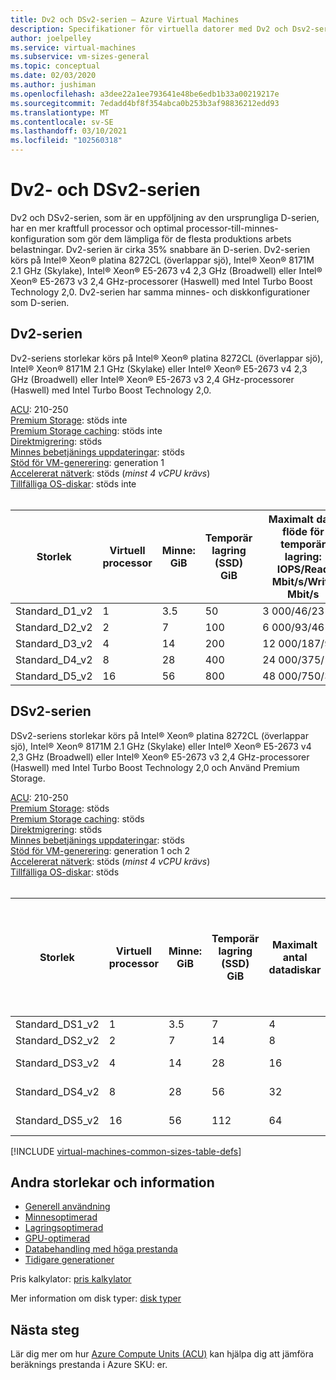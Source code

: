 ```yaml
---
title: Dv2 och DSv2-serien – Azure Virtual Machines
description: Specifikationer för virtuella datorer med Dv2 och Dsv2-serien.
author: joelpelley
ms.service: virtual-machines
ms.subservice: vm-sizes-general
ms.topic: conceptual
ms.date: 02/03/2020
ms.author: jushiman
ms.openlocfilehash: a3dee22a1ee793641e48be6edb1b33a00219217e
ms.sourcegitcommit: 7edadd4bf8f354abca0b253b3af98836212edd93
ms.translationtype: MT
ms.contentlocale: sv-SE
ms.lasthandoff: 03/10/2021
ms.locfileid: "102560318"
---
```

# <a name="dv2-and-dsv2-series"></a>Dv2- och DSv2-serien

Dv2 och DSv2-serien, som är en uppföljning av den ursprungliga D-serien, har en mer kraftfull processor och optimal processor-till-minnes-konfiguration som gör dem lämpliga för de flesta produktions arbets belastningar. Dv2-serien är cirka 35% snabbare än D-serien. Dv2-serien körs på Intel® Xeon® platina 8272CL (överlappar sjö), Intel® Xeon® 8171M 2.1 GHz (Skylake), Intel® Xeon® E5-2673 v4 2,3 GHz (Broadwell) eller Intel® Xeon® E5-2673 v3 2,4 GHz-processorer (Haswell) med Intel Turbo Boost Technology 2,0. Dv2-serien har samma minnes- och diskkonfigurationer som D-serien.

## <a name="dv2-series"></a>Dv2-serien

Dv2-seriens storlekar körs på Intel® Xeon® platina 8272CL (överlappar sjö), Intel® Xeon® 8171M 2.1 GHz (Skylake) eller Intel® Xeon® E5-2673 v4 2,3 GHz (Broadwell) eller Intel® Xeon® E5-2673 v3 2,4 GHz-processorer (Haswell) med Intel Turbo Boost Technology 2,0.

[ACU](acu.md): 210-250<br>
[Premium Storage](premium-storage-performance.md): stöds inte<br>
[Premium Storage caching](premium-storage-performance.md): stöds inte<br>
[Direktmigrering](maintenance-and-updates.md): stöds<br>
[Minnes bebetjänings uppdateringar](maintenance-and-updates.md): stöds<br>
[Stöd för VM-generering](generation-2.md): generation 1<br>
[Accelererat nätverk](../virtual-network/create-vm-accelerated-networking-cli.md): stöds (*minst 4 vCPU krävs*)<br>
[Tillfälliga OS-diskar](ephemeral-os-disks.md): stöds inte <br>
<br>

| Storlek | Virtuell processor | Minne: GiB | Temporär lagring (SSD) GiB | Maximalt data flöde för temporär lagring: IOPS/Read Mbit/s/Write Mbit/s | Maximalt antal datadiskar | Data flöde: IOPS | Maximalt antal nätverkskort | Förväntad nätverks bandbredd (Mbit/s) |
|---|---|---|---|---|---|---|---|---|
| Standard_D1_v2 | 1  | 3.5 | 50  | 3 000/46/23    | 4  | 4 × 500  | 2|750   |
| Standard_D2_v2 | 2  | 7   | 100 | 6 000/93/46    | 8  | 8 × 500  | 2|1500  |
| Standard_D3_v2 | 4  | 14  | 200 | 12 000/187/93  | 16 | 16 × 500 | 4|3000  |
| Standard_D4_v2 | 8  | 28  | 400 | 24 000/375/187 | 32 | 32 × 500 | 8|6000  |
| Standard_D5_v2 | 16 | 56  | 800 | 48 000/750/375 | 64 | 64x500 | 8|12000 |

## <a name="dsv2-series"></a>DSv2-serien

DSv2-seriens storlekar körs på Intel® Xeon® platina 8272CL (överlappar sjö), Intel® Xeon® 8171M 2.1 GHz (Skylake) eller Intel® Xeon® E5-2673 v4 2,3 GHz (Broadwell) eller Intel® Xeon® E5-2673 v3 2,4 GHz-processorer (Haswell) med Intel Turbo Boost Technology 2,0 och Använd Premium Storage.

[ACU](acu.md): 210-250<br>
[Premium Storage](premium-storage-performance.md): stöds<br>
[Premium Storage caching](premium-storage-performance.md): stöds<br>
[Direktmigrering](maintenance-and-updates.md): stöds<br>
[Minnes bebetjänings uppdateringar](maintenance-and-updates.md): stöds<br>
[Stöd för VM-generering](generation-2.md): generation 1 och 2<br>
[Accelererat nätverk](../virtual-network/create-vm-accelerated-networking-cli.md): stöds (*minst 4 vCPU krävs*)<br>
[Tillfälliga OS-diskar](ephemeral-os-disks.md): stöds <br>
<br>

| Storlek | Virtuell processor | Minne: GiB | Temporär lagring (SSD) GiB | Maximalt antal datadiskar | Högsta cachelagrade data flöde för cache och temporär lagring: IOPS/Mbit/s (cachestorlek i GiB) | Maximalt antal cachelagrade diskar: IOPS/MBps | Maximalt antal nätverkskort|Förväntad nätverks bandbredd (Mbit/s) |
|---|---|---|---|---|---|---|---|---|
| Standard_DS1_v2 | 1  | 3.5 | 7   | 4  | 4000/32 (43)    | 3200/48   | 2|750   |
| Standard_DS2_v2 | 2  | 7   | 14  | 8  | 8000/64 (86)    | 6400/96   | 2|1500  |
| Standard_DS3_v2 | 4  | 14  | 28  | 16 | 16000/128 (172) | 12800/192 | 4|3000  |
| Standard_DS4_v2 | 8  | 28  | 56  | 32 | 32000/256 (344) | 25600/384 | 8|6000  |
| Standard_DS5_v2 | 16 | 56  | 112 | 64 | 64000/512 (688) | 51200/768 | 8|12000 |

[!INCLUDE [virtual-machines-common-sizes-table-defs](../../includes/virtual-machines-common-sizes-table-defs.md)]

## <a name="other-sizes-and-information"></a>Andra storlekar och information

- [Generell användning](sizes-general.md)
- [Minnesoptimerad](sizes-memory.md)
- [Lagringsoptimerad](sizes-storage.md)
- [GPU-optimerad](sizes-gpu.md)
- [Databehandling med höga prestanda](sizes-hpc.md)
- [Tidigare generationer](sizes-previous-gen.md)

Pris kalkylator: [pris kalkylator](https://azure.microsoft.com/pricing/calculator/)

Mer information om disk typer: [disk typer](./disks-types.md#ultra-disk)

## <a name="next-steps"></a>Nästa steg

Lär dig mer om hur [Azure Compute Units (ACU)](acu.md) kan hjälpa dig att jämföra beräknings prestanda i Azure SKU: er.
